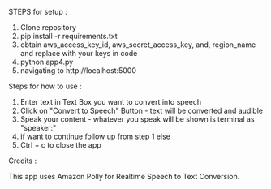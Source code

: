 STEPS for setup :

1. Clone repository
2. pip install -r requirements.txt
3. obtain aws_access_key_id, aws_secret_access_key, and, region_name and replace with your keys in code
4. python app4.py
5. navigating to http://localhost:5000

Steps for how to use :

1. Enter text in Text Box you want to convert into speech
2. Click on "Convert to Speech" Button - text will be converted and audible
3. Speak your content - whatever you speak will be shown is terminal as "speaker:"
4. if want to continue follow up from step 1
else
5. Ctrl + c to close the app

Credits :

This app uses Amazon Polly for Realtime Speech to Text Conversion.